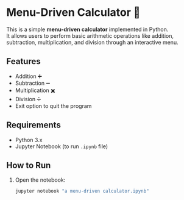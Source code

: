 # Menu-Driven Calculator 🧮

This is a simple **menu-driven calculator** implemented in Python.  
It allows users to perform basic arithmetic operations like addition, subtraction, multiplication, and division through an interactive menu.

## Features
- Addition ➕
- Subtraction ➖
- Multiplication ✖️
- Division ➗
- Exit option to quit the program

## Requirements
- Python 3.x
- Jupyter Notebook (to run `.ipynb` file)

## How to Run
1. Open the notebook:
   ```bash
   jupyter notebook "a menu-driven calculator.ipynb"
